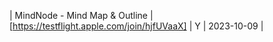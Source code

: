 | MindNode - Mind Map &amp; Outline | [https://testflight.apple.com/join/hjfUVaaX] | Y | 2023-10-09 |
